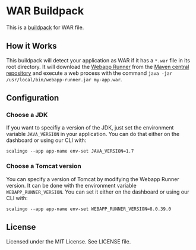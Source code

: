 # WAR Buildpack

This is a [buildpack](http://doc.scalingo.com/buildpacks) for WAR file.

## How it Works

This buildpack will detect your application as WAR if it has a `*.war` file in
its root directory. It will download the [Webapp
Runner](https://github.com/jsimone/webapp-runner/) from the [Maven central
repository](http://central.maven.org/maven2/com/github/jsimone/webapp-runner/)
and execute a web process with the command `java -jar
/usr/local/bin/webapp-runner.jar my-app.war`.

## Configuration

### Choose a JDK

If you want to specifiy a version of the JDK, just set the environment variable
`JAVA_VERSION` in your application. You can do that either on the dashboard or
using our CLI with:

```
scalingo --app app-name env-set JAVA_VERSION=1.7
```

### Choose a Tomcat version

You can specify a version of Tomcat by modifying the Webapp Runner version.
It can be done with the environment variable `WEBAPP_RUNNER_VERSION`. You
can set it either on the dashboard or using our CLI with:

```
scalingo --app app-name env-set WEBAPP_RUNNER_VERSION=8.0.39.0
```

## License

Licensed under the MIT License. See LICENSE file.
